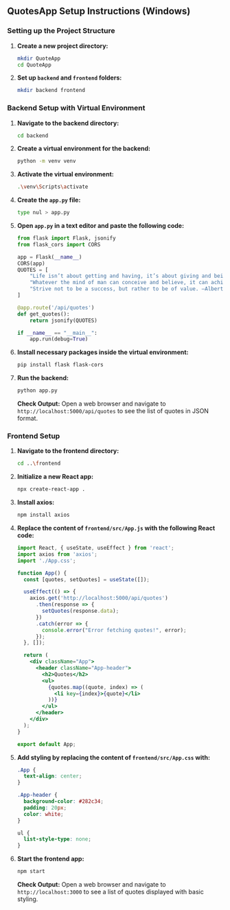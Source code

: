 ## QuotesApp Setup Instructions (Windows)

### **Setting up the Project Structure**

1. **Create a new project directory:**
   ```bash
   mkdir QuoteApp
   cd QuoteApp
   ```

2. **Set up `backend` and `frontend` folders:**
   ```bash
   mkdir backend frontend
   ```

### **Backend Setup with Virtual Environment**

1. **Navigate to the backend directory:**
   ```bash
   cd backend
   ```

2. **Create a virtual environment for the backend:**
   ```bash
   python -m venv venv
   ```

3. **Activate the virtual environment:**
   ```bash
   .\venv\Scripts\activate
   ```

4. **Create the `app.py` file:**
   ```bash
   type nul > app.py
   ```

5. **Open `app.py` in a text editor and paste the following code:**
   ```python
   from flask import Flask, jsonify
   from flask_cors import CORS

   app = Flask(__name__)
   CORS(app)
   QUOTES = [
       "Life isn’t about getting and having, it’s about giving and being. –Kevin Kruse",
       "Whatever the mind of man can conceive and believe, it can achieve. –Napoleon Hill",
       "Strive not to be a success, but rather to be of value. –Albert Einstein"
   ]

   @app.route('/api/quotes')
   def get_quotes():
       return jsonify(QUOTES)

   if __name__ == "__main__":
       app.run(debug=True)
   ```

6. **Install necessary packages inside the virtual environment:**
   ```bash
   pip install flask flask-cors
   ```

7. **Run the backend:**
   ```bash
   python app.py
   ```

   **Check Output:** Open a web browser and navigate to `http://localhost:5000/api/quotes` to see the list of quotes in JSON format.

### **Frontend Setup**

1. **Navigate to the frontend directory:**
   ```bash
   cd ..\frontend
   ```

2. **Initialize a new React app:**
   ```bash
   npx create-react-app .
   ```

3. **Install axios:**
   ```bash
   npm install axios
   ```

4. **Replace the content of `frontend/src/App.js` with the following React code:**
   ```jsx
   import React, { useState, useEffect } from 'react';
   import axios from 'axios';
   import './App.css';

   function App() {
     const [quotes, setQuotes] = useState([]);

     useEffect(() => {
       axios.get('http://localhost:5000/api/quotes')
         .then(response => {
           setQuotes(response.data);
         })
         .catch(error => {
           console.error("Error fetching quotes!", error);
         });
     }, []);

     return (
       <div className="App">
         <header className="App-header">
           <h2>Quotes</h2>
           <ul>
             {quotes.map((quote, index) => (
               <li key={index}>{quote}</li>
             ))}
           </ul>
         </header>
       </div>
     );
   }

   export default App;
   ```

5. **Add styling by replacing the content of `frontend/src/App.css` with:**
   ```css
   .App {
     text-align: center;
   }

   .App-header {
     background-color: #282c34;
     padding: 20px;
     color: white;
   }

   ul {
     list-style-type: none;
   }
   ```

6. **Start the frontend app:**
   ```bash
   npm start
   ```

   **Check Output:** Open a web browser and navigate to `http://localhost:3000` to see a list of quotes displayed with basic styling.
